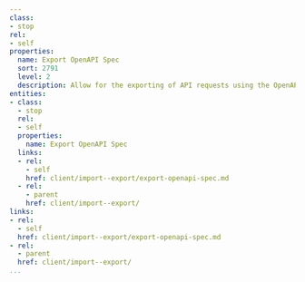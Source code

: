 ```yaml
---
class:
- stop
rel:
- self
properties:
  name: Export OpenAPI Spec
  sort: 2791
  level: 2
  description: Allow for the exporting of API requests using the OpenAPI Spec.
entities:
- class:
  - stop
  rel:
  - self
  properties:
    name: Export OpenAPI Spec
  links:
  - rel:
    - self
    href: client/import--export/export-openapi-spec.md
  - rel:
    - parent
    href: client/import--export/
links:
- rel:
  - self
  href: client/import--export/export-openapi-spec.md
- rel:
  - parent
  href: client/import--export/
...
```

